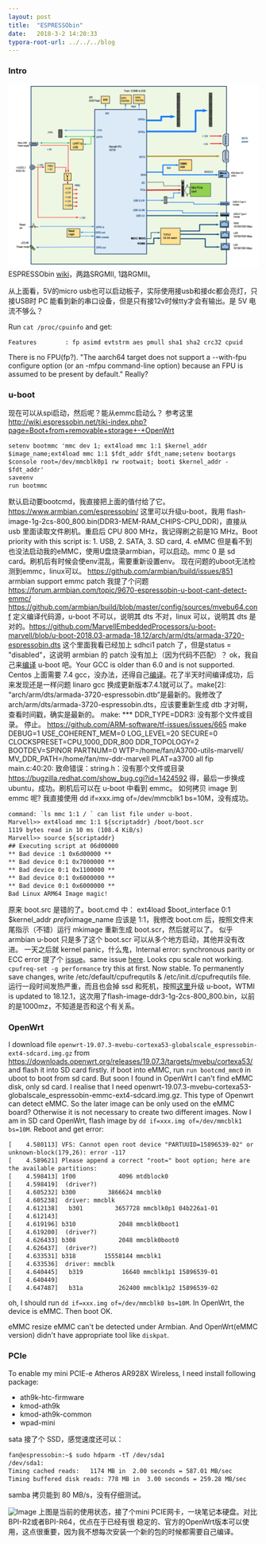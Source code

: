 ```yaml
---
layout: post
title:  "ESPRESSObin"
date:   2018-3-2 14:20:33
typora-root-url: ../../../blog
---
```


### Intro
![Image](/images/2018/ESPRESSObin-arch.png)
ESPRESSObin [wiki](http://wiki.espressobin.net/tiki-index.php?page=About+ESPRESSObin)，两路SRGMII, 1路RGMII。  

从上面看，5V的micro usb也可以启动板子，实际使用接usb和接dc都会亮灯，只接USB时 PC 能看到新的串口设备，但是只有接12v时候tty才会有输出。是 5V 电流不够么？

Run `cat /proc/cpuinfo` and get:

    Features        : fp asimd evtstrm aes pmull sha1 sha2 crc32 cpuid

There is no FPU(fp?). "The aarch64 target does not support a --with-fpu configure option (or an -mfpu command-line option) because an FPU is assumed to be present by default." Really?

### u-boot
现在可以从spi启动，然后呢？能从emmc启动么？
参考这里 <http://wiki.espressobin.net/tiki-index.php?page=Boot+from+removable+storage+-+OpenWrt>
```
setenv bootmmc 'mmc dev 1; ext4load mmc 1:1 $kernel_addr $image_name;ext4load mmc 1:1 $fdt_addr $fdt_name;setenv bootargs $console root=/dev/mmcblk0p1 rw rootwait; booti $kernel_addr - $fdt_addr'
saveenv
run bootmmc
```
默认启动要bootcmd，我直接把上面的值付给了它。
https://www.armbian.com/espressobin/ 这里可以升级u-boot，我用 flash-image-1g-2cs-800_800.bin(DDR3-MEM-RAM_CHIPS-CPU_DDR)，直接从 usb 里面读取文件刷机。重启后 CPU 800 MHz，我记得刷之前是1G MHz。Boot priority with this script is: 1. USB, 2. SATA, 3. SD card, 4. eMMC 但是看不到也没法启动我的eMMC，使用U盘烧录armbian，可以启动。mmc 0 是 sd card。刷机后有时候会使env混乱，需要重新设置env。
现在问题的uboot无法检测到emmc，linux可以。
https://github.com/armbian/build/issues/851 armbian support emmc patch
我提了个问题 https://forum.armbian.com/topic/9670-espressobin-u-boot-cant-detect-emmc/
https://github.com/armbian/build/blob/master/config/sources/mvebu64.conf 定义编译代码源，u-boot 不可以，说明其 dts 不对，linux 可以，说明其 dts 是对的。https://github.com/MarvellEmbeddedProcessors/u-boot-marvell/blob/u-boot-2018.03-armada-18.12/arch/arm/dts/armada-3720-espressobin.dts 这个里面我看已经加上 sdhci1 patch 了，但是status = "disabled"，这说明 armbian 的 patch 没有加上（因为代码不匹配）？
ok，我自己来[编译](http://wiki.espressobin.net/tiki-index.php?page=Build+From+Source+-+Bootloader) u-boot 吧。Your GCC is older than 6.0 and is not supported. Centos 上面需要 7.4 gcc，没办法，还得自己[编译](https://bdznh.github.io/2018/04/16/install-gcc-7-3-on-centos-7-4/)。花了半天时间编译成功，后来发现还是一样问题 linaro gcc 换成更新版本7.4.1就可以了。make[2]: “arch/arm/dts/armada-3720-espressobin.dtb”是最新的。我修改了 arch/arm/dts/armada-3720-espressobin.dts，应该要重新生成 dtb 才对啊，查看时间戳，确实是最新的。
make: *** DDR_TYPE=DDR3: 没有那个文件或目录。 停止。 https://github.com/ARM-software/tf-issues/issues/665
make DEBUG=1 USE_COHERENT_MEM=0 LOG_LEVEL=20 SECURE=0 CLOCKSPRESET=CPU_1000_DDR_800 DDR_TOPOLOGY=2 BOOTDEV=SPINOR PARTNUM=0 WTP=/home/fan/A3700-utils-marvell/ MV_DDR_PATH=/home/fan/mv-ddr-marvell PLAT=a3700 all fip
main.c:40:20: 致命错误：string.h：没有那个文件或目录 https://bugzilla.redhat.com/show_bug.cgi?id=1424592 得，最后一步换成 ubuntu，成功。刷机后可以在 u-boot 中看到 emmc。
如何拷贝 image 到 emmc 呢? 我直接使用 dd if=xxx.img of=/dev/mmcblk1 bs=10M，没有成功。

    command: `ls mmc 1:1 / ` can list file under u-boot.
    Marvell>> ext4load mmc 1:1 ${scriptaddr} /boot/boot.scr
    1119 bytes read in 10 ms (108.4 KiB/s)
    Marvell>> source ${scriptaddr}
    ## Executing script at 06d00000
    ** Bad device :1 0x6d00000 **
    ** Bad device 0:1 0x7000000 **
    ** Bad device 0:1 0x1100000 **
    ** Bad device 0:1 0x6000000 **
    ** Bad device 0:1 0x6000000 **
    Bad Linux ARM64 Image magic!

原来 boot.src 是错的了。boot.cmd 中：
    ext4load $boot_interface 0:1 $kernel_addr ${prefix}$image_name
应该是 1:1，我修改 boot.cm 后，按照文件末尾指示（不错）运行 mkimage 重新生成 boot.scr，然后就可以了。
似乎 armbian u-boot 只是多了这个 boot.scr 可以从多个地方启动，其他并没有改进。
一天之后就 kernel panic，什么鬼，Internal error: synchronous parity or ECC error 提了个 [issue](https://forum.armbian.com/topic/9778-espressobin-hang-after-one-day/)。same issue [here](https://forum.armbian.com/topic/9778-espressobin-hang-after-one-day/). Looks cpu scale not working. `cpufreq-set -g performance` try this at first. Now stable. To permanently save changes, write /etc/default/cpufrequtils & /etc/init.d/cpufrequtils file. 运行一段时间发热严重，而且也会掉 ssd 和死机，按照[这里](https://forum.armbian.com/topic/4089-espressobin-support-development-efforts/page/27/?tab=comments#comment-79518)升级 u-boot，WTMI is updated to 18.12.1，这次用了flash-image-ddr3-1g-2cs-800_800.bin，以前的是1000mz，不知道是否和这个有关系。

### OpenWrt 

I download file `openwrt-19.07.3-mvebu-cortexa53-globalscale_espressobin-ext4-sdcard.img.gz` from <https://downloads.openwrt.org/releases/19.07.3/targets/mvebu/cortexa53/> and flash it into SD card firstly.
if boot into eMMC, run `run bootcmd_mmc0` in uboot to boot from sd card. But soon I found in OpenWrt I can't find eMMC disk, only sd card.
I realise that I need openwrt-19.07.3-mvebu-cortexa53-globalscale_espressobin-emmc-ext4-sdcard.img.gz. This type of Openwrt can detect eMMC. So the later image can be only used on the eMMC board? Otherwise it is not necessary to create two different images.
Now I am in SD card OpenWrt, flash image by `dd if=xxx.img of=/dev/mmcblk1 bs=10M`. Reboot and get error:

    [    4.580113] VFS: Cannot open root device "PARTUUID=15896539-02" or unknown-block(179,26): error -117
    [    4.589621] Please append a correct "root=" boot option; here are the available partitions:
    [    4.598413] 1f00            4096 mtdblock0
    [    4.598419]  (driver?)
    [    4.605232] b300         3866624 mmcblk0
    [    4.605238]  driver: mmcblk
    [    4.612138]   b301         3657728 mmcblk0p1 04b226a1-01
    [    4.612143]
    [    4.619196] b310            2048 mmcblk0boot1
    [    4.619200]  (driver?)
    [    4.626433] b308            2048 mmcblk0boot0
    [    4.626437]  (driver?)
    [    4.633531] b318        15558144 mmcblk1
    [    4.633536]  driver: mmcblk
    [    4.640445]   b319           16640 mmcblk1p1 15896539-01
    [    4.640449]
    [    4.647487]   b31a          262400 mmcblk1p2 15896539-02

oh, I should run `dd if=xxx.img of=/dev/mmcblk0 bs=10M`. In OpenWrt, the device is eMMC. Then boot OK.

eMMC resize
eMMC can't be detected under Armbian. And OpenWrt(eMMC version) didn't have appropriate tool like `diskpat`.

### PCIe
To enable my mini PCIE-e Atheros AR928X Wireless, I need install following package:
* ath9k-htc-firmware
* kmod-ath9k
* kmod-ath9k-common
* wpad-mini

sata 接了个 SSD，感觉速度还可以：

    fan@espressobin:~$ sudo hdparm -tT /dev/sda1
    /dev/sda1:
    Timing cached reads:   1174 MB in  2.00 seconds = 587.01 MB/sec
    Timing buffered disk reads: 778 MB in  3.00 seconds = 259.28 MB/sec

samba 拷贝能到 80 MB/s，没有仔细测试。

![Image](/images/2018/ESPRESSObin-run.jpg)
上图是当前的使用状态，接了个mini PCIE网卡，一块笔记本硬盘。对比BPI-R2或者BPI-R64，优点在于已经有很
稳定的、官方的OpenWrt版本可以使用，这点很重要，因为我不想每次安装一个新的包的时候都需要自己编译。
